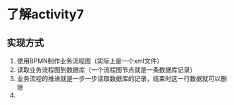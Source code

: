 # 了解activity7

## 实现方式

1. 使用BPMN制作业务流程图（实际上是一个xml文件）
2. 读取业务流程图到数据库（一个流程图节点就是一条数据库记录）
3. 业务流程的推进就是一步一步读取数据库的记录，结束时这一行数据就可以删除
4. 